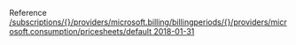 Reference [/subscriptions/{}/providers/microsoft.billing/billingperiods/{}/providers/microsoft.consumption/pricesheets/default 2018-01-31](/Resources/mgmt-plane/L3N1YnNjcmlwdGlvbnMve30vcHJvdmlkZXJzL21pY3Jvc29mdC5iaWxsaW5nL2JpbGxpbmdwZXJpb2RzL3t9L3Byb3ZpZGVycy9taWNyb3NvZnQuY29uc3VtcHRpb24vcHJpY2VzaGVldHMvZGVmYXVsdA==/2018-01-31.xml)
